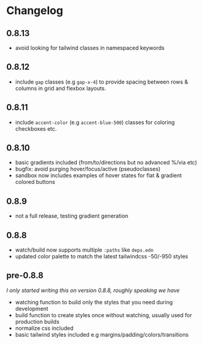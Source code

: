 # Changelog

## 0.8.13

- avoid looking for tailwind classes in namespaced keywords

## 0.8.12

- include `gap` classes (e.g `gap-x-4`) to provide spacing between rows & columns in grid and flexbox layouts.

## 0.8.11

- include `accent-color` (e.g `accent-blue-500`) classes for coloring checkboxes etc.

## 0.8.10

- basic gradients included (from/to/directions but no advanced %/via etc)
- bugfix: avoid purging hover/focus/active (pseudoclasses)
- sandbox now includes examples of hover states for flat & gradient colored buttons

## 0.8.9

- not a full release, testing gradient generation

## 0.8.8

- watch/build now supports multiple `:paths` like `deps.edn`
- updated color palette to match the latest tailwindcss -50/-950 styles

## pre-0.8.8

_I only started writing this on version 0.8.8, roughly speaking we have_

- watching function to build only the styles that you need during development
- build function to create styles once without watching, usually used for production builds
- normalize css included
- basic tailwind styles included e.g margins/padding/colors/transitions
